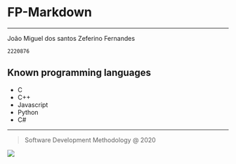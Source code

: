 # FP-Markdown
<hr>
João Miguel dos santos Zeferino Fernandes

`2220876`

## Known programming languages

* C
* C++
* Javascript
* Python
* C#

<hr>

> Software Development Methodology @ 2020

![](https://eduportugal.eu/wp-content/uploads/2017/08/eduportugal_ipleiria_n.jpg)
